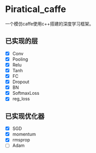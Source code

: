 

# Piratical_caffe

一个模仿caffe使用c++搭建的深度学习框架。

## 已实现的层

- [x] Conv
- [x] Pooling
- [x] Relu
- [x] Tanh
- [x] FC
- [x] Dropout
- [x] BN
- [x] SoftmaxLoss
- [x] reg_loss

## 已实现优化器

- [x] SGD
- [x] momentum
- [x] rmsprop
- [ ] Adam
